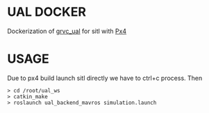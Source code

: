 
# UAL DOCKER

Dockerization of [grvc_ual](https://github.com/fada-catec/grvc-ual) for sitl with [Px4](https://px4.io/)

# USAGE

Due to px4 build launch sitl directly we have to ctrl+c process. Then

    > cd /root/ual_ws
    > catkin_make
    > roslaunch ual_backend_mavros simulation.launch
